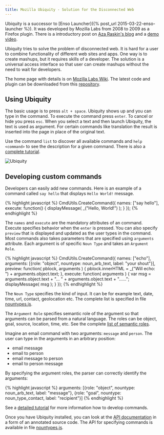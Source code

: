 ```yaml
---
title: Mozilla Ubiquity - Solution for the Disconnected Web
---
```

Ubiquity is a successor to [Enso Launcher]({% post_url 2015-03-22-enso-launcher %}). It was developed by Mozilla Labs from 2008 to 2009 as a Firefox plugin. There is a introductory post on [Aza Raskin's blog](http://www.azarask.in/blog/post/ubiquity-in-depth/) and a [demo video](https://vimeo.com/1561578).

Ubiquity tries to solve the problem of disconnected web. It is hard for a user to combine functionality of different web sites and apps. One way is to create mashups, but it requires skills of a developer. The solution is a universal access interface so that user can create mashups without the need to wait for developers.

The home page with details is on [Mozilla Labs Wiki](https://wiki.mozilla.org/Labs/Ubiquity). The latest code and plugin can be downloaded from this [repository](https://bitbucket.org/satyr/ubiquity).

## Using Ubiquity

The basic usage is to press `alt + space`. Ubiquity shows up and you can type in the command. To execute the command press `enter`. To cancel or hide you press `esc`. When you select a text and then launch Ubiquity, the text is used as argument. For certain commands like translation the result is inserted into the page in place of the original text.

Use the command `list` to discover all available commands and `help <command>` to see the description for a given command. There is also a [complete tutorial](https://wiki.mozilla.org/Labs/Ubiquity/Latest_Ubiquity_User_Tutorial).

![Ubiquity](../img/ubiquity1.png)

## Developing custom commands

Developers can easily add new commands. Here is an example of a command called `say hello` that displays `Hello World!` message.

{% highlight javascript %}
CmdUtils.CreateCommand({
  names: ["say hello"],
  execute: function() {
    displayMessage( _("Hello, World!") );
  }
});
{% endhighlight %}

The `names` and `execute` are the mandatory attributes of an command. Execute specifies behavior when the `enter` is pressed. You can also specify `preview` that is displayed and updated as the user types in the command. Most commands also takes parameters that are specified using `arguments` attribute. Each argument is of specific `Noun Type` and takes an `Argument Role`.

{% highlight javascript %}
CmdUtils.CreateCommand({
  names: ["echo"],
  arguments: [{role: "object",
               nountype: noun_arb_text,
               label: "your shout"}],
  preview: function( pblock, arguments ) {
    pblock.innerHTML = _("Will echo: ") + arguments.object.text;
  },
  execute: function( arguments ) {
    var msg = arguments.object.text + "... " + arguments.object.text + "......";
    displayMessage( msg );
  }
});
{% endhighlight %}

The `Noun Type` specifies the kind of input. It can be for example text, date, time, url, contact, geolocation etc. The complete list is specified in file [nountypes.js](about:ubiquity?file#index.html#modules/nountypes.js).

The `Argument Role` specifies semantic role of the argument so that arguments can be parsed from a natural language. The roles can be object, goal, source, location, time, etc. See the complete [list of semantic roles](https://wiki.mozilla.org/Labs/Ubiquity/Parser_2/Semantic_Roles).

Imagine an email command with two arguments: `message` and `person`. The user can type in the arguments in an arbitrary position:

- email message
- email to person
- email message to person
- email to person message


By specifying the argument roles, the parser can correctly identify the arguments:

{% highlight javascript %}
arguments: [{role: "object",
             nountype: noun_arb_text,
             label: "message"},
            {role: "goal",
             nountype: noun_type_contact,
             label: "recipient"}]
{% endhighlight %}

See a [detailed tutorial](https://wiki.mozilla.org/Labs/Ubiquity/Ubiquity_Source_Tip_Author_Tutorial) for more information how to develop commands.

Once you have Ubiquity installed, you can look at the [API documentation](about:ubiquity?file#index.html) in a form of an annotated source code. The API for specifying commands is available in file [nountypes.js](about:ubiquity?file#index.html#modules/cmdutils.js).
